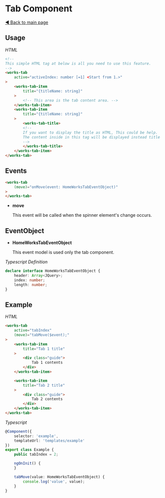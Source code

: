# Tab Component

[:arrow_backward: Back to main page](../../README.md)

## Usage

*HTML*

```html
<!--
This simple HTML tag at below is all you need to use this feature.
-->
<works-tab
    active="activeIndex: number [=1] <Start from 1.>"
>
    <works-tab-item
        title="{titleName: string}"
    >
        <!-- This area is the tab content area. -->
    </works-tab-item>
    <works-tab-item
        title="{titleName: string}"
    >
        <works-tab-title>
        <!--
        If you want to display the title as HTML, This could be help.
        The content inside in this tag will be displayed instead title attribute value of works-tab-item.
        -->
        </works-tab-title>
    </works-tab-item>
</works-tab>
```

## Events

```html
<works-tab
    (move)="onMove(event: HomeWorksTabEventObject)"
>
</works-tab>
```

- **move**
 
  This event will be called when the spinner element's change occurs.

## EventObject

- **HomeWorksTabEventObject**

  This event model is used only the tab component.

*Typescript Definition*

```typescript
declare interface HomeWorksTabEventObject {
    header: Array<JQuery>;
    index: number;
    length: number;
}
```

## Example

*HTML*

```html
<works-tab
    active="tabIndex"
    (move)="tabMove($event);"
>
    <works-tab-item
        title="Tab 1 title"
    >
        <div class="guide">
            Tab 1 contents
        </div>
    </works-tab-item>

    <works-tab-item
        title="Tab 2 title"
    >
        <div class="guide">
            Tab 2 contents
        </div>
    </works-tab-item>
</works-tab>
```

*Typescript*
```typescript
@Component({
    selector: 'example',
    templateUrl: 'templates/example'
})
export class Example {
    public tabIndex = 2;

    ngOnInit() {
    }

    tabMove(value: HomeWorksTabEventObject) {
        console.log('value', value);
    }
}
```
